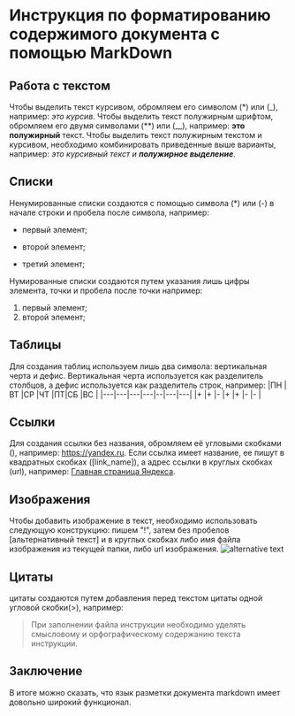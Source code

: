 # Инструкция по форматированию содержимого документа с помощью MarkDown
## Работа с текстом
Чтобы выделить текст курсивом, обромляем его символом (*) или (_), например: *это* _курсив_. Чтобы выделить текст полужирным шрифтом, обромляем его двумя символами (**) или (__), например: **это** __полужирный__ текст. Чтобы выделить текст полужирным текстом и курсивом, необходимо комбинировать приведенные выше варианты, например: *это курсивный текст и __полужирное выделение__*. 
## Списки
Ненумированные списки создаются с помощью символа (*) или (-) в начале строки и пробела после символа, например:
* первый элемент;
- второй элемент;
* третий элемент;

Нумированные списки создаются путем указания лишь цифры элемента, точки и пробела после точки например:
1. первый элемент;
2. второй элемент;
## Таблицы
Для создания таблиц используем лишь два символа: вертикальная черта и дефис. Вертикальная черта используется как разделитель столбцов, а дефис используется как разделитель строк, например:
|ПН |ВТ |СР |ЧТ |ПТ|СБ |ВС |
|---|---|---|---|--|---|---|
|+ |+ |- |+ |+ |- |- |

## Ссылки
Для создания ссылки без названия, обромляем её угловыми скобками (<url>), например: <https://yandex.ru>.
Если ссылка имеет название, ее пишут в квадратных скобках ([link_name]), а адрес ссылки в круглых скобках (url), например: [Главная страница Яндекса](https://yandex.ru).
## Изображения
Чтобы добавить изображение в текст, необходимо использовать следующую конструкцию: пишем "!", затем без пробелов [альтернативный текст] и в круглых скобках либо имя файла изображения из текущей папки, либо url изображения.
![alternative text](phone.jpg)
## Цитаты
цитаты создаются путем добавления перед текстом цитаты одной угловой скобки(>), например:
> При заполнении файла инструкции необходимо уделять смысловому и орфографическому содержанию текста инструкции.
## Заключение
В итоге можно сказать, что язык разметки документа markdown имеет довольно широкий функционал.